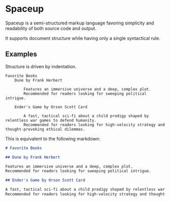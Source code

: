 # Spaceup

Spaceup is a semi-structured markup language favoring simplicity and readability of both source code and output.

It supports document structure while having only a single syntactical rule.

## Examples

Structure is driven by indentation.

```
Favorite Books
	Dune by Frank Herbert
	    
		Features an immersive universe and a deep, complex plot.
		Recommended for readers looking for sweeping political intrigue.
		
	Ender's Game by Orson Scott Card
		
		A fast, tactical sci-fi about a child prodigy shaped by relentless war games to defend humanity.
		Recommended for readers looking for high-velocity strategy and thought-provoking ethical dilemmas.

```

This is equivalent to the following markdown:

```markdown
# Favorite Books

## Dune by Frank Herbert

Features an immersive universe and a deep, complex plot.
Recommended for readers looking for sweeping political intrigue.

## Ender's Game by Orson Scott Card

A fast, tactical sci-fi about a child prodigy shaped by relentless war games to defend humanity.
Recommended for readers looking for high-velocity strategy and thought-provoking ethical dilemmas.
```